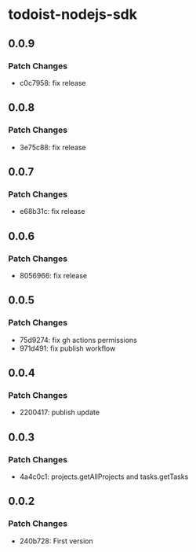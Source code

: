 # todoist-nodejs-sdk

## 0.0.9

### Patch Changes

- c0c7958: fix release

## 0.0.8

### Patch Changes

- 3e75c88: fix release

## 0.0.7

### Patch Changes

- e68b31c: fix release

## 0.0.6

### Patch Changes

- 8056966: fix release

## 0.0.5

### Patch Changes

- 75d9274: fix gh actions permissions
- 971d491: fix publish workflow

## 0.0.4

### Patch Changes

- 2200417: publish update

## 0.0.3

### Patch Changes

- 4a4c0c1: projects.getAllProjects and tasks.getTasks

## 0.0.2

### Patch Changes

- 240b728: First version
